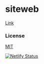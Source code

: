 # siteweb
[Link](http://nabilghedjati.com)


### License

[MIT](LICENSE.md)

[![Netlify Status](https://api.netlify.com/api/v1/badges/72359070-29a4-4393-a153-57100b8cd11d/deploy-status)](https://app.netlify.com/sites/silly-blackwell-183da1/deploys)
